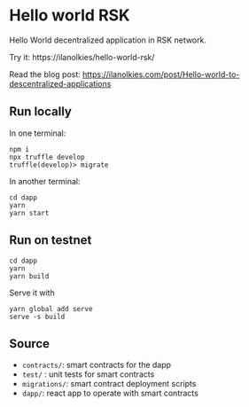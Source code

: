 # Hello world RSK

Hello World decentralized application in RSK network.

Try it: https://ilanolkies/hello-world-rsk/

Read the blog post: https://ilanolkies.com/post/Hello-world-to-descentralized-applications

## Run locally

In one terminal:

```
npm i
npx truffle develop
truffle(develop)> migrate
```

In another terminal:

```
cd dapp
yarn
yarn start
```

## Run on testnet

```
cd dapp
yarn
yarn build
```

Serve it with

```
yarn global add serve
serve -s build
```

## Source

- `contracts/`: smart contracts for the dapp
- `test/` : unit tests for smart contracts
- `migrations/`: smart contract deployment scripts
- `dapp/`: react app to operate with smart contracts
